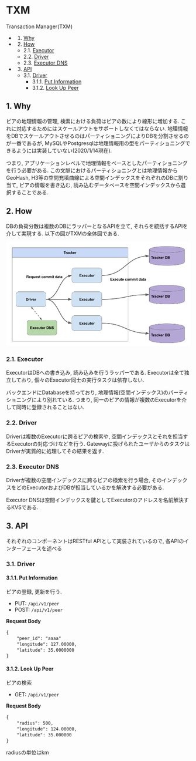 
# TXM
Transaction Manager(TXM)

<!-- vscode-markdown-toc -->
* 1. [Why](#Why)
* 2. [How](#How)
	* 2.1. [Executor](#Executor)
	* 2.2. [Driver](#Driver)
	* 2.3. [Executor DNS](#ExecutorDNS)
* 3. [API](#API)
	* 3.1. [Driver](#Driver-1)
		* 3.1.1. [Put Information](#PutInformation)
		* 3.1.2. [Look Up Peer](#LookUpPeer)

<!-- vscode-markdown-toc-config
	numbering=true
	autoSave=true
	/vscode-markdown-toc-config -->
<!-- /vscode-markdown-toc -->

##  1. <a name='Why'></a>Why
ピアの地理情報の管理, 検索における負荷はピアの数により線形に増加する.
これに対応するためにはスケールアウトをサポートしなくてはならない.
地理情報をDBでスケールアウトさせるのはパーティショニングによりDBを分割させるのが一番であるが,
MySQLやPostgresqlは地理情報用の型をパーティショニングできるようには実装していない(2020/1/14現在).

つまり, アプリケーションレベルで地理情報をベースとしたパーティショニングを行う必要がある.
この文脈におけるパーティショニングとは地理情報からGeoHash, H3等の空間充填曲線による空間インデックスをそれぞれのDBに割り当て, ピアの情報を書き込む, 読み込むデータベースを空間インデックスから選択することである.

##  2. <a name='How'></a>How
DBの負荷分散は複数のDBにラッパーとなるAPIを立て, それらを統括するAPIを介して実現する.
以下の図がTXMの全体図である.

![arc_txm_desc](figs/arc_tracker_desc.png)

###  2.1. <a name='Executor'></a>Executor
ExecutorはDBへの書き込み, 読み込みを行うラッパーである.
Executorは全て独立しており, 個々のExecutor同士の実行タスクは依存しない.

バックエンドにDatabaseを持っており, 地理情報(空間インデックス)のパーティショニングにより別れている.
つまり, 同一のピアの情報が複数のExecutorを介して同時に登録されることはない.

###  2.2. <a name='Driver'></a>Driver
Driverは複数のExecutorに跨るピアの検索や, 空間インデックスとそれを担当するExecutorの対応づけなどを行う.
Gatewayに投げられたユーザからのタスクはDriverが実質的に処理してその結果を返す.

###  2.3. <a name='ExecutorDNS'></a>Executor DNS
Driverが複数の空間インデックスに跨るピアの検索を行う場合,
そのインデックスをどのExecutorおよびDBが担当しているかを解決する必要がある.

Executor DNSは空間インデックスを鍵としてExecutorのアドレスを名前解決するKVSである.

##  3. <a name='API'></a>API
それぞれのコンポーネントはRESTful APIとして実装されているので,
各APIのインターフェースを述べる

###  3.1. <a name='Driver-1'></a>Driver

####  3.1.1. <a name='PutInformation'></a>Put Information
ピアの登録, 更新を行う.

- PUT: `/api/v1/peer`
- POST: `/api/v1/peer`

**Request Body**
```
{
    "peer_id": "aaaa"
    "longitude": 127.00000,
    "latitude": 35.0000000
}
```

####  3.1.2. <a name='LookUpPeer'></a>Look Up Peer
ピアの検索

- GET: `/api/v1/peer`

**Request Body**
```
{
    "radius": 500,
    "longitude": 124.00000,
    "latitude": 35.000000
}
```

radiusの単位はkm